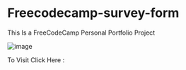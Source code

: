 # Freecodecamp-survey-form
This Is a FreeCodeCamp Personal Portfolio Project
  
  
  ![image](https://user-images.githubusercontent.com/65014926/182025694-6864d0d4-d3d0-4657-88fd-1668ba8db2f7.png)


  
  
  To Visit Click Here :
